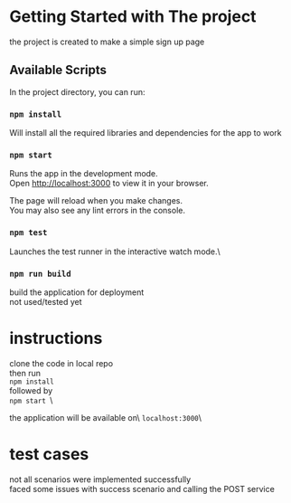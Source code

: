 # Getting Started with The project
the project is created to make a simple sign up page 

## Available Scripts

In the project directory, you can run:

### `npm install`

Will install all the required libraries and dependencies for the app to work

### `npm start`

Runs the app in the development mode.\
Open [http://localhost:3000](http://localhost:3000) to view it in your browser.

The page will reload when you make changes.\
You may also see any lint errors in the console.

### `npm test`

Launches the test runner in the interactive watch mode.\

### `npm run build`

build the application for deployment\
not used/tested yet

# instructions

clone the code in local repo\
then run\
`npm install`\
followed by\
`npm start `\

the application will be available on\ 
`localhost:3000`\

# test cases
not all scenarios were implemented successfully \
faced some issues with success scenario and calling the POST service